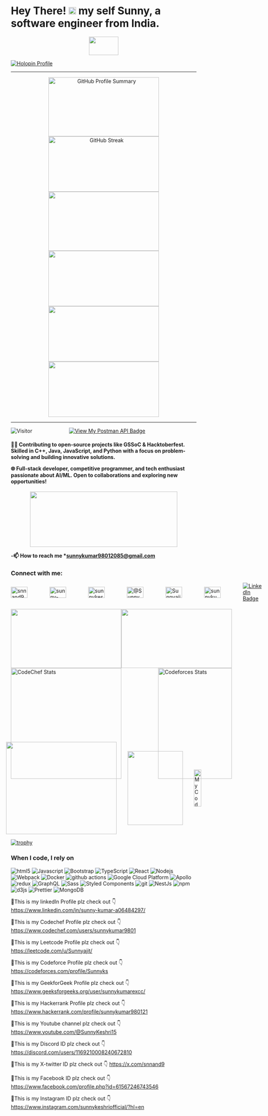 
##   
 <h1>Hey There! 
  <img src="https://media.giphy.com/media/hvRJCLFzcasrR4ia7z/giphy.gif" width="20px"/> 
  my self Sunny, a software engineer from India.   
</h1>

<div id="header" align="center">
  <img src="https://media.giphy.com/media/M9gbBd9nbDrOTu1Mqx/giphy.gif" width="80" height="50"/>
</div>






   [![Holopin Profile](https://holopin.me/sunnyajit)](https://www.holopin.io/@sunnyajit#badges)



---

<div align="center">
    <a href="http://github-profile-summary-cards.vercel.app/api/cards/profile-details?username=sunnyajit&theme=nord_dark">
    <img src="http://github-profile-summary-cards.vercel.app/api/cards/profile-details?username=sunnyajit&theme=nord_dark" alt="GitHub Profile Summary" width="300" height="160" />
   </a>
   <a href="https://git.io/streak-stats">
    <img src="https://streak-stats.demolab.com?user=sunnyajit&theme=react" alt="GitHub Streak" width="300" height="150" />
  </a>
</div>


<div align="center">
     <img src="https://github-readme-stats.vercel.app/api?username=sunnyajit&theme=blue-green&show_icons=true" width="300" height="160" />
  <a href="http://github-profile-summary-cards.vercel.app/api/cards/repos-per-language?username=sunnyajit&theme=nord_dark&exclude=java,rust,jupyter%20notebook">
    <img src="http://github-profile-summary-cards.vercel.app/api/cards/repos-per-language?username=sunnyajit&theme=nord_dark&exclude=java,rust,jupyter%20notebook" width="300" height="150" />
  </a>
</div>


<div align="center">
  <a href="http://github-profile-summary-cards.vercel.app/api/cards/most-commit-language?username=sunnyajit&theme=nord_dark&exclude=java,rust,jupyter%20notebook">
    <img src="http://github-profile-summary-cards.vercel.app/api/cards/most-commit-language?username=sunnyajit&theme=nord_dark&exclude=java,rust,jupyter%20notebook" width="300" height="150" />
  </a>
   <a href="http://github-profile-summary-cards.vercel.app/api/cards/productive-time?username=sunnyajit&theme=nord_dark&utcOffset=UTC+05:30">
    <img src="http://github-profile-summary-cards.vercel.app/api/cards/productive-time?username=sunnyajit&theme=nord_dark&utcOffset=UTC+05:30" width="300" height="150" />
  </a>
</div>





---

 

<div style="display: flex; gap: 100px;">
  <img src="https://visitor-badge.laobi.icu/badge?page_id=sunnyajit.sunnyajit" alt="Visitor">
  <a href="https://api.badgr.io/public/assertions/IRx1ODOyQm-JUPV7H28RnA?identity__email=sunnykumar98012085%40gmail.com">
    <img src="https://api.badgr.io/public/assertions/IRx1ODOyQm-JUPV7H28RnA?identity__email=sunnykumar98012085%40gmail.com" alt="View My Postman API Badge">
  </a>
</div>


 <!--
**sunnyajit/sunnyajit** is a ✨ _special_ ✨ repository because its `README.md` (this file) appears on your GitHub profile.

Here are some ideas to get you started:

- 🔭 I’m currently working on ...
- 🌱 I’m currently learning ...
- 👯 I’m looking to collaborate on ...
- 🤔 I’m looking for help with ...
- 💬 Ask me about ...
- 📫 How to reach me: ...
- 😄 Pronouns: ...
- ⚡ Fun fact: ...
-->  
 
  <h4> 
 👨‍💻 Contributing to open-source projects like GSSoC & Hacktoberfest. Skilled in C++, Java, JavaScript, and Python with a focus on problem-solving and building innovative solutions.

🌐 Full-stack developer, competitive programmer, and tech enthusiast passionate about AI/ML. Open to collaborations and exploring new opportunities!
   <h4/>

<div align="center">
  <img src="https://media.giphy.com/media/dWesBcTLavkZuG35MI/giphy.gif" width="400" height="150"/>
</div>


 -📫 How to reach me *sunnykumar98012085@gmail.com
<h3 align="left">Connect with me:</h3>
<div style="display: flex; align-items: center; gap: 60px; flex-wrap: nowrap;">
  <!-- Social Media Icons -->
  <a href="https://x.com/snnand9" target="blank">
    <img align="center" src="https://raw.githubusercontent.com/rahuldkjain/github-profile-readme-generator/master/src/images/icons/Social/twitter.svg" alt="snnand9" height="30" width="45" />
  </a>
  <a href="https://www.linkedin.com/in/sunny-kumar-a06484297/" target="blank">
    <img align="center" src="https://raw.githubusercontent.com/rahuldkjain/github-profile-readme-generator/master/src/images/icons/Social/linked-in-alt.svg" alt="sunny-kumar-a06484297" height="30" width="45" />
  </a>
  <a href="https://www.instagram.com/sunnykeshriofficial/" target="blank">
    <img align="center" src="https://raw.githubusercontent.com/rahuldkjain/github-profile-readme-generator/master/src/images/icons/Social/instagram.svg" alt="sunnykeshriofficial" height="30" width="45" />
  </a>
  <a href="https://www.youtube.com/@SunnyKeshri15/featured" target="blank">
    <img align="center" src="https://raw.githubusercontent.com/rahuldkjain/github-profile-readme-generator/master/src/images/icons/Social/youtube.svg" alt="@SunnyKeshri15" height="30" width="45" />
  </a>
  <a href="https://leetcode.com/u/Sunnyajit/" target="blank">
    <img align="center" src="https://raw.githubusercontent.com/rahuldkjain/github-profile-readme-generator/master/src/images/icons/Social/leet-code.svg" alt="Sunnyajit" height="30" width="45" />
  </a>
  <a href="https://www.geeksforgeeks.org/user/sunnykumarexcc/" target="blank">
    <img align="center" src="https://raw.githubusercontent.com/rahuldkjain/github-profile-readme-generator/master/src/images/icons/Social/geeks-for-geeks.svg" alt="sunnykumarexcc" height="30" width="45" />
  </a>

  <!-- Badges -->
  <a href="https://www.linkedin.com/in/sunny-kumar-a06484297/">
    <img src="https://img.shields.io/badge/LinkedIn-blue?style=for-the-badge&logo=linkedin&logoColor=white" alt="LinkedIn Badge"/>
  </a>
  <a href="https://www.youtube.com/@SunnyKeshri15">
    <img src="https://img.shields.io/badge/YouTube-red?style=for-the-badge&logo=youtube&logoColor=white" alt="YouTube Badge"/>
  </a>
  <a href="https://x.com/snnand9">
    <img src="https://img.shields.io/badge/Twitter-blue?style=for-the-badge&logo=twitter&logoColor=white" alt="Twitter Badge"/>
  </a>
</div>

 

 

 

<div style="display: flex; justify-content: space-between; align-items: center; margin-top: 20px;">
  <!-- LeetCode Heatmap -->
  <img src="https://leetcard.jacoblin.cool/sunnyajit?ext=heatmap" width="300" height="160" />
  
  <!-- LeetCode Contest -->
  <img src="https://leetcard.jacoblin.cool/sunnyajit?ext=contest" width="300" height="160" />
</div>

 

<div style="display: flex; justify-content: space-between; width: 600px; height: 200px;">
  <img src="https://codechef-readme-stats.onrender.com/sunnykumar9801?v=1" alt="CodeChef Stats" style="width: 300px; height: 300px;">
  <a href="https://codeforces.com/profile/Sunnyks">
    <img src="https://codeforces-readme-stats.vercel.app/api/card?username=Sunnyks" alt="Codeforces Stats" style="width: 200px; height: 300px;">
  </a>
</div>




<div style="display: flex; gap: 30px; justify-content: center; align-items: center;">
   <a href="https://www.geeksforgeeks.org/user/sunnykumarexcc/">
    <img src="https://geeks-for-geeks-stats-card.vercel.app/?username=sunnykumarexcc" width="300" height="250"  />
  </a>
   <a href="https://codeforces.com/profile/Sunnyks">
    <img src="https://codeforces-readme-stats.vercel.app/api/badge?username=Sunnyks" width="150" height="200" />
  </a>
  <a href="https://www.codechef.com/users/sunnykumar9801">
    <img src="https://codechef-readme-stats.vercel.app/api/badge?username=sunnykumar9801" width="20" height="100"  alt="My Codechef Profile " />
  </a>
</div>




[![trophy](https://github-profile-trophy.vercel.app/?username=sunnyajit)](https://github.com/sunnyajit/github-profile-trophy)

 


<h3>When I code, I rely on</h3>
<p>
  <img alt="html5" src="https://img.shields.io/badge/-HTML5-E34F26?style=flat-square&logo=html5&logoColor=white" />
  <img alt="Javascript" src="https://img.shields.io/badge/-javascript-f7df1c?style=flat-square&logo=javascript&logoColor=black" />
  <img alt="Bootstrap" src="https://img.shields.io/badge/-bootstrap-7953b3?style=flat-square&logo=javascript&logoColor=white" />
  <img alt="TypeScript" src="https://img.shields.io/badge/-TypeScript-007ACC?style=flat-square&logo=typescript&logoColor=white" />
  <img alt="React" src="https://img.shields.io/badge/-React-45b8d8?style=flat-square&logo=react&logoColor=white" />
  <img alt="Nodejs" src="https://img.shields.io/badge/-Nodejs-43853d?style=flat-square&logo=Node.js&logoColor=white" />
  <img alt="Webpack" src="https://img.shields.io/badge/-Webpack-8DD6F9?style=flat-square&logo=webpack&logoColor=white" />
  <img alt="Docker" src="https://img.shields.io/badge/-Docker-46a2f1?style=flat-square&logo=docker&logoColor=white" />
  <img alt="github actions" src="https://img.shields.io/badge/-Github_Actions-2088FF?style=flat-square&logo=github-actions&logoColor=white" />
  <img alt="Google Cloud Platform" src="https://img.shields.io/badge/-Google_Cloud_Platform-1a73e8?style=flat-square&logo=google-cloud&logoColor=white" />
  <img alt="Apollo" src="https://img.shields.io/badge/-Apollo%20GraphQL-311C87?style=flat-square&logo=apollo-graphql&logoColor=white" />
  <img alt="redux" src="https://img.shields.io/badge/-Redux-764ABC?style=flat-square&logo=redux&logoColor=white" />
  <img alt="GraphQL" src="https://img.shields.io/badge/-GraphQL-E10098?style=flat-square&logo=graphql&logoColor=white" />
  <img alt="Sass" src="https://img.shields.io/badge/-Sass-CC6699?style=flat-square&logo=sass&logoColor=white" />
  <img alt="Styled Components" src="https://img.shields.io/badge/-Styled_Components-db7092?style=flat-square&logo=styled-components&logoColor=white" />
  <img alt="git" src="https://img.shields.io/badge/-Git-F05032?style=flat-square&logo=git&logoColor=white" />
  <img alt="NestJs" src="https://img.shields.io/badge/-NestJs-ea2845?style=flat-square&logo=nestjs&logoColor=white" />
  <img alt="npm" src="https://img.shields.io/badge/-NPM-CB3837?style=flat-square&logo=npm&logoColor=white" />
  <img alt="d3js" src="https://img.shields.io/badge/-D3.js-F9A03C?style=flat-square&logo=d3.js&logoColor=white" />
  <img alt="Prettier" src="https://img.shields.io/badge/-Prettier-F7B93E?style=flat-square&logo=prettier&logoColor=white" />
  <img alt="MongoDB" src="https://img.shields.io/badge/-MongoDB-13aa52?style=flat-square&logo=mongodb&logoColor=white" />
</p>

🔗This is my linkedIn Profile plz check out 👇 
   https://www.linkedin.com/in/sunny-kumar-a06484297/

🔗This is my Codechef Profile plz check out 👇 
  https://www.codechef.com/users/sunnykumar9801

🔗This is my Leetcode Profile plz check out 👇 
    https://leetcode.com/u/Sunnyajit/

 🔗This is my Codeforce Profile plz check out 👇 
     https://codeforces.com/profile/Sunnyks

 🔗This is my GeekforGeek Profile plz check out 👇  
      https://www.geeksforgeeks.org/user/sunnykumarexcc/

  🔗This is my Hackerrank Profile plz check out 👇 
    https://www.hackerrank.com/profile/sunnykumar980121

  🔗This is my Youtube channel plz check out 👇 
    https://www.youtube.com/@SunnyKeshri15

   🔗This is my Discord ID plz check out 👇 
   https://discord.com/users/1169210008240672810

  🔗This is my X-twitter ID plz check out 👇 
       https://x.com/snnand9
       
  🔗This is my Facebook ID plz check out 👇
  https://www.facebook.com/profile.php?id=61567246743546

   🔗This is my Instagram ID plz check out 👇
   https://www.instagram.com/sunnykeshriofficial/?hl=en
  

 
